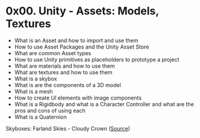 # 0x00. Unity - Assets: Models, Textures

- What is an Asset and how to import and use them
- How to use Asset Packages and the Unity Asset Store
- What are common Asset types
- How to use Unity primitives as placeholders to prototype a project
- What are materials and how to use them
- What are textures and how to use them
- What is a skybox
- What is are the components of a 3D model
- What is a mesh
- How to create UI elements with image components
- What is a Rigidbody and what is a Character Controller and what are the pros and cons of using each
- What is a Quaternion


Skyboxes: Farland Skies - Cloudy Crown ([Source](https://assetstore.unity.com/packages/2d/textures-materials/sky/farland-skies-cloudy-crown-60004))